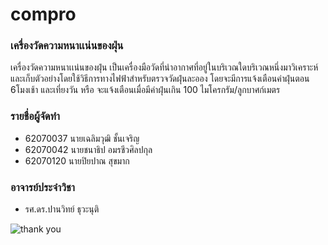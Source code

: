 # compro
### เครื่องวัดความหนาเเน่นของฝุ่น
เครื่องวัดความหนาเเน่นของฝุ่น เป็นเครื่องมือวัดที่นำอากาศที่อยู่ในบริเวณใดบริเวณหนึ่งมาวิเคราะห์และเก็บตัวอย่างโดยใช้วิธีการทางไฟฟ้าสำหรับตรวจวัดฝุ่นละออง โดยจะมีการแจ้งเตือนค่าฝุ่นตอน 6โมงเช้า และเที่ยงวัน หรือ จะแจ้งเตือนเมื่อมีค่าฝุ่นเกิน 100 ไมโครกรัม/ลูกบาศก์เมตร

### รายชื่อผู้จัดทำ
   - 62070037 นายเฉลิมวุฒิ ชั้นเจริญ
   - 62070042 นายชนาธิป อมรชีวศิลปกุล
   - 62070120 นายปิยปาณ สุขมาก

### อาจารย์ประจำวิชา
   - รศ.ดร.ปานวิทย์ ธุวะนุติ

![thank you](https://giphy.com/gifs/3o6Zt6KHxJTbXCnSvu/html5)
